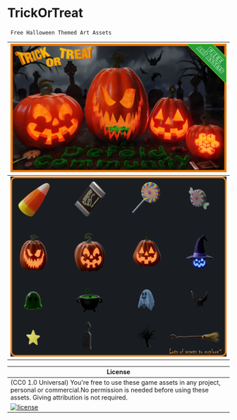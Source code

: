 # **TrickOrTreat** 
     Free Halloween Themed Art Assets

|   ![TrickOrTreat](/img/trickortreat-hero.jpg)  |
|--------------------------------------------|
|   ![preview](/img/assets_preview.png)  |

|       License      |
| ------------------ |
|  (CC0 1.0 Universal) You're free to use these game assets in any project, personal or commercial.No permission is needed  before using these assets. Giving attribution is not required. |
| [![license](http://i.creativecommons.org/p/zero/1.0/88x31.png)](http://creativecommons.org/publicdomain/zero/1.0/) |
